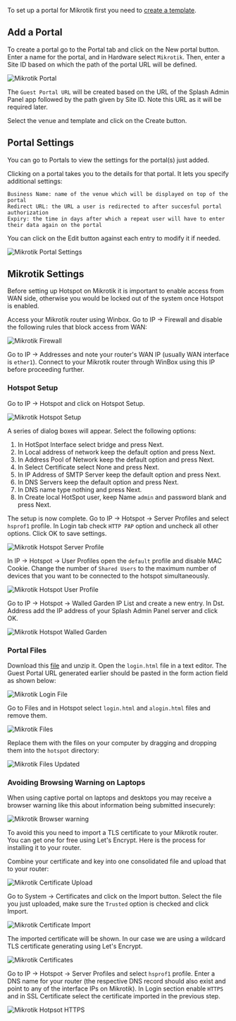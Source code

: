 To set up a portal for Mikrotik first you need to [create a template](../defining-templates.md).

## Add a Portal

To create a portal go to the Portal tab and click on the New portal button. Enter a name for the portal, and in Hardware select `Mikrotik`. Then, enter a Site ID based on which the path of the portal URL will be defined.

![Mikrotik Portal](../assets/images/portal-mikrotik.png)

The `Guest Portal URL` will be created based on the URL of the Splash Admin Panel app followed by the path given by Site ID. Note this URL as it will be required later.

Select the venue and template and click on the Create button.

## Portal Settings

You can go to Portals to view the settings for the portal(s) just added.

Clicking on a portal takes you to the details for that portal. It lets you specify additional settings:

```
Business Name: name of the venue which will be displayed on top of the portal
Redirect URL: the URL a user is redirected to after succesful portal authorization
Expiry: the time in days after which a repeat user will have to enter their data again on the portal
```

You can click on the Edit button against each entry to modify it if needed.

![Mikrotik Portal Settings](../assets/images/portal-settings-mikrotik.png)

## Mikrotik Settings

Before setting up Hotspot on Mikrotik it is important to enable access from WAN side, otherwise you would be locked out of the system once Hotspot is enabled.

Access your Mikrotik router using Winbox. Go to IP -> Firewall and disable the following rules that block access from WAN:

![Mikrotik Firewall](../assets/images/mikrotik-firewall.png)

Go to IP -> Addresses and note your router's WAN IP (usually WAN interface is `ether1`). Connect to your Mikrotik router through WinBox using this IP before proceeding further.

### Hotspot Setup

Go to IP -> Hotspot and click on Hotspot Setup.

![Mikrotik Hotspot Setup](../assets/images/mikrotik-hotspot-setup.png)

A series of dialog boxes will appear. Select the following options:

1. In HotSpot Interface select bridge and press Next.
2. In Local address of network keep the default option and press Next.
3. In Address Pool of Network keep the default option and press Next.
4. In Select Certificate select None and press Next.
5. In IP Address of SMTP Server keep the default option and press Next.
6. In DNS Servers keep the default option and press Next.
7. In DNS name type nothing and press Next.
8. In Create local HotSpot user, keep Name `admin` and password blank and press Next.

The setup is now complete. Go to IP -> Hotspot -> Server Profiles and select `hsprof1` profile. In Login tab check `HTTP PAP` option and uncheck all other options. Click OK to save settings.

![Mikrotik Hotspot Server Profile](../assets/images/mikrotik-hotspot-server-profile.png)

In IP -> Hotspot -> User Profiles open the `default` profile and disable MAC Cookie. Change the number of `Shared Users` to the maximum number of devices that you want to be connected to the hotspot simultaneously.

![Mikrotik Hotspot User Profile](../assets/images/mikrotik-hotspot-user-profile.png)

Go to IP -> Hotspot -> Walled Garden IP List and create a new entry. In Dst. Address add the IP address of your Splash Admin Panel server and click OK.

![Mikrotik Hotspot Walled Garden](../assets/images/mikrotik-walled-garden.png)

### Portal Files

Download this [file](../files/mikrotik.zip) and unzip it. Open the `login.html` file in a text editor. The Guest Portal URL generated earlier should be pasted in the form action field as shown below:

![Mikrotik Login File](../assets/images/mikrotik-login.png)

Go to Files and in Hotspot select `login.html` and `alogin.html` files and remove them.

![Mikrotik Files](../assets/images/mikrotik-files.png)

Replace them with the files on your computer by dragging and dropping them into the `hotspot` directory:

![Mikrotik Files Updated](../assets/images/mikrotik-files-updated.png)

### Avoiding Browsing Warning on Laptops

When using captive portal on laptops and desktops you may receive a browser warning like this about information being submitted insecurely:

![Mikrotik Browser warning](../assets/images/mikrotik-warning.png)

To avoid this you need to import a TLS certificate to your Mikrotik router. You can get one for free using Let's Encrypt. Here is the process for installing it to your router.

Combine your certificate and key into one consolidated file and upload that to your router:

![Mikrotik Certificate Upload](../assets/images/mikrotik-cert-upload.png)

Go to System -> Certificates and click on the Import button. Select the file you just uploaded, make sure the `Trusted` option is checked and click Import.

![Mikrotik Certificate Import](../assets/images/mikrotik-cert-import.png)

The imported certificate will be shown. In our case we are using a wildcard TLS certificate generating using Let's Encrypt.

![Mikrotik Certificates](../assets/images/mikrotik-certificates.png)

Go to IP -> Hotspot -> Server Profiles and select `hsprof1` profile. Enter a DNS name for your router (the respective DNS record should also exist and point to any of the interface IPs on Mikrotik). In Login section enable `HTTPS` and in SSL Certificate select the certificate imported in the previous step.

![Mikrotik Hotpsot HTTPS](../assets/images/mikrotik-hotspot-https.png)